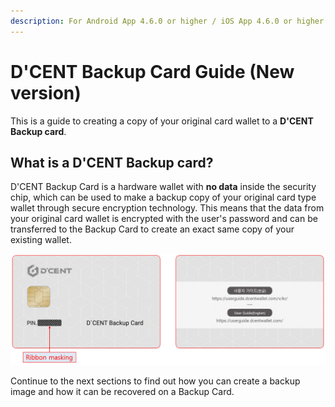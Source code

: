 ```yaml
---
description: For Android App 4.6.0 or higher / iOS App 4.6.0 or higher
---
```


# D'CENT Backup Card Guide \(New version\)

This is a guide to creating a copy of your original card wallet to a **D'CENT Backup card**.

## What is a D'CENT Backup card?

D'CENT Backup Card is a hardware wallet with **no data** inside the security chip, which can be used to make a backup copy of your original card type wallet through secure encryption technology. This means that the data from your original card wallet is encrypted with the user's password and can be transferred to the Backup Card to create an exact same copy of your existing wallet.

![](../../.gitbook/assets/backupcard01_en.png)

Continue to the next sections to find out how you can create a backup image and how it can be recovered on a Backup Card.

